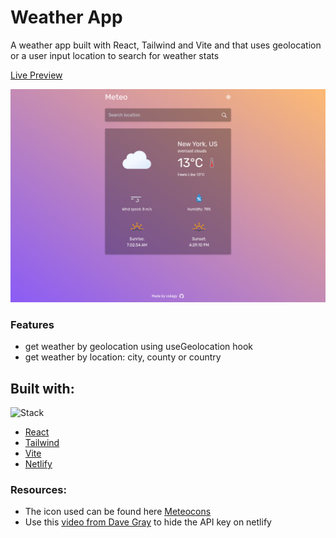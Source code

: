 # Weather App

A weather app built with React, Tailwind and Vite and that uses geolocation or a user input location to search for weather stats

[Live Preview](https://weather-vs.netlify.app)

![screenshot](./public/screenshot.png)

### Features

- get weather by geolocation using useGeolocation hook
- get weather by location: city, county or country

## Built with:

![Stack](https://skills.thijs.gg/icons?i=react,tailwind,vite,netlify)

- [React](https://reactjs.org/)
- [Tailwind](https://tailwindcss.com/)
- [Vite](https://vitejs.dev/)
- [Netlify](https://www.netlify.com/)

### Resources:

- The icon used can be found here [Meteocons](https://basmilius.github.io/weather-icons/index-line.html)
- Use this [video from Dave Gray](https://www.youtube.com/watch?v=2J3xbMkH2K4) to hide the API key on netlify
